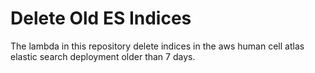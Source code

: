 # Delete Old ES Indices

The lambda in this repository delete indices in the aws human cell atlas elastic search deployment older than 7 days.
